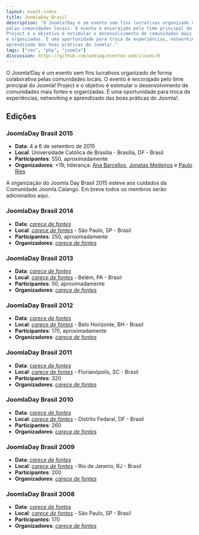 ```yaml
---
layout: event-index
title: JoomlaDay Brasil
description: "O Joomla!Day é um evento sem fins lucrativos organizado de forma colaborativa
pelas comunidades locais. O evento é encorajado pelo time principal do Joomla!
Project e o objetivo é estimular o desenvolvimento de comunidades mais fortes
e organizadas. É uma oportunidade para troca de experiências, networking e
aprendizado das boas práticas do Joomla!."
tags: ["cms", "php", "joomla"]
discussion: https://github.com/webiwg/eventos-web/issues/8
---
```

O Joomla!Day é um evento sem fins lucrativos organizado de forma colaborativa
pelas comunidades locais. O evento é encorajado pelo time principal do Joomla!
Project e o objetivo é estimular o desenvolvimento de comunidades mais fortes
e organizadas. É uma oportunidade para troca de experiências, networking e
aprendizado das boas práticas do Joomla!.


## Edições

### JoomlaDay Brasil 2015
- **Data**: 4 a 6 de setembro de 2015
- **Local**: Universidade Católica de Brasilia - Brasília, DF - Brasil
- **Participantes**: 550, aproximadamente
- **Organizadores**: +19; liderança: [Ana Barcellos](https://twitter.com/AnimandoC), [Jonatas Medeiros](https://twitter.com/jonatasmm) e [Paulo Ries](https://twitter.com/paulories)

A organização do Joomla Day Brasil 2015 esteve aos cuidados da Comunidade Joomla
Calango. Em breve todos os membros serão adicionados aqui.

<!--
  @todo Adicionar organização do evento. Esta é http://joomladaybrasil.org/2015/jdbr15/organizacao
        (fititnt, 2016-09-03 22:28)
-->

### JoomlaDay Brasil 2014
- **Data**: <em><a href="#contribua">carece de fontes</a></em>
- **Local**: <em><a href="#contribua">carece de fontes</a></em> - São Paulo, SP - Brasil
- **Participantes**: 250, aproximadamente
- **Organizadores**: <em><a href="#contribua">carece de fontes</a></em>

### JoomlaDay Brasil 2013
- **Data**: <em><a href="#contribua">carece de fontes</a></em>
- **Local**: <em><a href="#contribua">carece de fontes</a></em> - Belém, PA - Brasil
- **Participantes**: 50, aproximadamente
- **Organizadores**: <em><a href="#contribua">carece de fontes</a></em>

### JoomlaDay Brasil 2012
- **Data**: <em><a href="#contribua">carece de fontes</a></em>
- **Local**: <em><a href="#contribua">carece de fontes</a></em> - Belo Horizonte, BH - Brasil
- **Participantes**: 170, aproximadamente
- **Organizadores**: <em><a href="#contribua">carece de fontes</a></em>


### JoomlaDay Brasil 2011
- **Data**: <em><a href="#contribua">carece de fontes</a></em>
- **Local**: <em><a href="#contribua">carece de fontes</a></em> - Florianópolis, SC - Brasil
- **Participantes**: 320
- **Organizadores**: <em><a href="#contribua">carece de fontes</a></em>

### JoomlaDay Brasil 2010
- **Data**: <em><a href="#contribua">carece de fontes</a></em>
- **Local**: <em><a href="#contribua">carece de fontes</a></em> - Distrito Fedaral, DF - Brasil
- **Participantes**: 260
- **Organizadores**: <em><a href="#contribua">carece de fontes</a></em>

### JoomlaDay Brasil 2009
- **Data**: <em><a href="#contribua">carece de fontes</a></em>
- **Local**: <em><a href="#contribua">carece de fontes</a></em> - Rio de Janeiro, RJ - Brasil
- **Participantes**: 200
- **Organizadores**: <em><a href="#contribua">carece de fontes</a></em>

### JoomlaDay Brasil 2008
- **Data**: <em><a href="#contribua">carece de fontes</a></em>
- **Local**: <em><a href="#contribua">carece de fontes</a></em> - São Paulo, SP - Brasil
- **Participantes**: 170
- **Organizadores**: <em><a href="#contribua">carece de fontes</a></em>